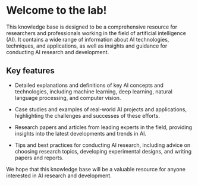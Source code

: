 # Welcome to the lab!

This knowledge base is designed to be a comprehensive resource for researchers and professionals working in the field of artificial intelligence (AI). It contains a wide range of information about AI technologies, techniques, and applications, as well as insights and guidance for conducting AI research and development.

## Key features

- Detailed explanations and definitions of key AI concepts and technologies, including machine learning, deep learning, natural language processing, and computer vision.

- Case studies and examples of real-world AI projects and applications, highlighting the challenges and successes of these efforts.

- Research papers and articles from leading experts in the field, providing insights into the latest developments and trends in AI.

- Tips and best practices for conducting AI research, including advice on choosing research topics, developing experimental designs, and writing papers and reports.

We hope that this knowledge base will be a valuable resource for anyone interested in AI research and development.
